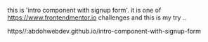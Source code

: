 this is 'intro component with signup form'. it is one of https://www.frontendmentor.io challenges and this is my try .. 

https//:abdohwebdev.github.io/intro-component-with-signup-form
